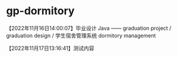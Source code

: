 # gp-dormitory
【2022年11月16日14:00:07】毕业设计 Java —— graduation project / graduation design /  学生宿舍管理系统 dormitory management


【2022年11月17日13:16:41】测试内容
